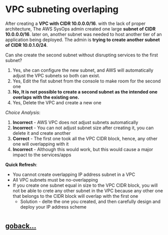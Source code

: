 # VPC subneting overlaping

After creating a **VPC with CIDR 10.0.0.0/16**. with the lack of proper architecture, The AWS SysOps admin created one large **subnet of CIDR 10.0.0.0/16**. later on, another subnet was needed to host another tier of an application being deployed. The admin is **trying to create another subnet of CIDR 10.0.1.0/24**.

Can she create the second subnet without disrupting services to the first subnet?

1. Yes, she can configure the new subnet, and AWS will automatically adjust the VPC subnets so both can exist.
2. Yes, Edit the fist subnet from the console to make room for the second one
3. **No, It is not possible to create a second subnet as the intended one overlaps with the existing one.**
4. Yes, Delete the VPC and create a new one

_Choice Analysis_:

1. **Incorrect** - AWS VPC does not adjust subnets automatically
2. **Incorrect** - You can not adjust subnet size after creating it, you can delete it and create another
3. **Correct** - The first one took all the VPC CIDR block, hence, any other one will overlapping with it
4. **Incorrect** - Although this would work, but this would cause a major impact to the services/apps

**Quick Refresh**:
- You cannot create overlapping IP address subnet in a VPC
- All VPC subnets must be no-overlapping
- If you create one subnet equal in size to the VPC CIDR block, you will not be able to crete any other subnet in the VPC because any other one that belongs to the CIDR block will overlap with the first one
    - Solution - delte the one you created, and then carefully design and deploy your IP address scheme
#
## [goback...](./vpc-questions.md)